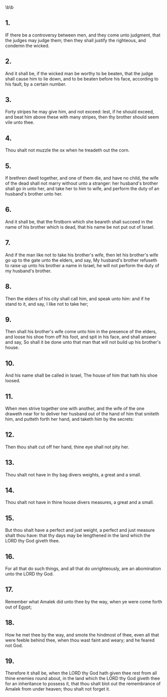 \b\b
## 1.
IF there be a controversy between men, and they come unto judgment, that the judges may judge them; then they shall justify the righteous, and condemn the wicked.
## 2.
And it shall be, if the wicked man be worthy to be beaten, that the judge shall cause him to lie down, and to be beaten before his face, according to his fault, by a certain number.
## 3.
Forty stripes he may give him, and not exceed: lest, if he should exceed, and beat him above these with many stripes, then thy brother should seem vile unto thee.
## 4.
Thou shalt not muzzle the ox when he treadeth out the corn.
## 5.
If brethren dwell together, and one of them die, and have no child, the wife of the dead shall not marry without unto a stranger: her husband's brother shall go in unto her, and take her to him to wife, and perform the duty of an husband's brother unto her.
## 6.
And it shall be, that the firstborn which she beareth shall succeed in the name of his brother which is dead, that his name be not put out of Israel.
## 7.
And if the man like not to take his brother's wife, then let his brother's wife go up to the gate unto the elders, and say, My husband's brother refuseth to raise up unto his brother a name in Israel, he will not perform the duty of my husband's brother.
## 8.
Then the elders of his city shall call him, and speak unto him: and if he stand to it, and say, I like not to take her;
## 9.
Then shall his brother's wife come unto him in the presence of the elders, and loose his shoe from off his foot, and spit in his face, and shall answer and say, So shall it be done unto that man that will not build up his brother's house.
## 10.
And his name shall be called in Israel, The house of him that hath his shoe loosed.
## 11.
When men strive together one with another, and the wife of the one draweth near for to deliver her husband out of the hand of him that smiteth him, and putteth forth her hand, and taketh him by the secrets:
## 12.
Then thou shalt cut off her hand, thine eye shall not pity her.
## 13.
Thou shalt not have in thy bag divers weights, a great and a small.
## 14.
Thou shalt not have in thine house divers measures, a great and a small.
## 15.
But thou shalt have a perfect and just weight, a perfect and just measure shalt thou have: that thy days may be lengthened in the land which the LORD thy God giveth thee.
## 16.
For all that do such things, and all that do unrighteously, are an abomination unto the LORD thy God.
## 17.
Remember what Amalek did unto thee by the way, when ye were come forth out of Egypt;
## 18.
How he met thee by the way, and smote the hindmost of thee, even all that were feeble behind thee, when thou wast faint and weary; and he feared not God.
## 19.
Therefore it shall be, when the LORD thy God hath given thee rest from all thine enemies round about, in the land which the LORD thy God giveth thee for an inheritance to possess it, that thou shalt blot out the remembrance of Amalek from under heaven; thou shalt not forget it.
